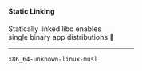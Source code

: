 #### Static Linking

Statically linked libc enables  
single binary app distributions 🥔

<hr style="width: 50%"></hr>

`x86_64-unknown-linux-musl`
